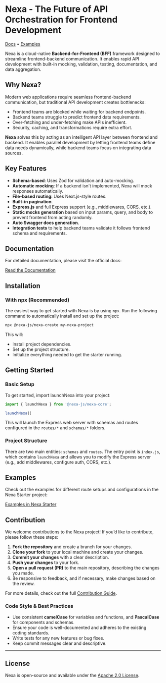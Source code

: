# Nexa - The Future of API Orchestration for Frontend Development

[Docs](https://nexa-js.github.io/nexa) • [Examples](https://github.com/nexa-js/nexa/tree/main/examples)

Nexa is a cloud-native **Backend-for-Frontend (BFF)** framework designed to streamline frontend-backend communication. It enables rapid API development with built-in mocking, validation, testing, documentation, and data aggregation.

## Why Nexa?

Modern web applications require seamless frontend-backend communication, but traditional API development creates bottlenecks:

- Frontend teams are blocked while waiting for backend endpoints.
- Backend teams struggle to predict frontend data requirements.
- Over-fetching and under-fetching make APIs inefficient.
- Security, caching, and transformations require extra effort.

**Nexa** solves this by acting as an intelligent API layer between frontend and backend. It enables parallel development by letting frontend teams define data needs dynamically, while backend teams focus on integrating data sources.

## Key Features

- **Schema-based**: Uses Zod for validation and auto-mocking.
- **Automatic mocking**: If a backend isn't implemented, Nexa will mock responses automatically.
- **File-based routing**: Uses Next.js-style routes.
- **Built-in pagination**.
- **Express.js** and full Express support (e.g., middlewares, CORS, etc.).
- **Static mocks generation** based on input params, query, and body to prevent frontend from acting randomly.
- **Auto Swagger docs generation**.
- **Integration tests** to help backend teams validate it follows frontend schema and requirements.

## Documentation

For detailed documentation, please visit the official docs:

[Read the Documentation](https://nexa-js.github.io/nexa/#/)

## Installation

### With npx (Recommended)

The easiest way to get started with Nexa is by using `npx`. Run the following command to automatically install and set up the project:

```bash
npx @nexa-js/nexa-create my-nexa-project
```

This will:
- Install project dependencies.
- Set up the project structure.
- Initialize everything needed to get the starter running.

## Getting Started

### Basic Setup

To get started, import launchNexa into your project:

```javascript
import { launchNexa } from '@nexa-js/nexa-core';

launchNexa()
```

This will launch the Express web server with schemas and routes configured in the `routes/*` and `schemas/*` folders.

### Project Structure

There are two main entities: `schemas` and `routes`. The entry point is `index.js`, which contains `launchNexa` and allows you to modify the Express server (e.g., add middlewares, configure auth, CORS, etc.).

## Examples

Check out the examples for different route setups and configurations in the Nexa Starter project:

[Examples in Nexa Starter](https://nexa-js.github.io/nexa/#/)

## Contribution

We welcome contributions to the Nexa project! If you’d like to contribute, please follow these steps:

1. **Fork the repository** and create a branch for your changes.
2. **Clone your fork** to your local machine and create your changes.
3. **Commit your changes** with a clear description.
4. **Push your changes** to your fork.
5. **Open a pull request (PR)** to the main repository, describing the changes you made.
6. Be responsive to feedback, and if necessary, make changes based on the review.

For more details, check out the full [Contribution Guide](https://nexa-js.github.io/nexa/#/contribution).

### Code Style & Best Practices

- Use consistent **camelCase** for variables and functions, and **PascalCase** for components and schemas.
- Ensure your code is well-documented and adheres to the existing coding standards.
- Write tests for any new features or bug fixes.
- Keep commit messages clear and descriptive.

---

## License

Nexa is open-source and available under the [Apache 2.0 License](https://opensource.org/licenses/Apache-2.0).

